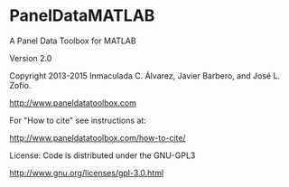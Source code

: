 # PanelDataMATLAB
A Panel Data Toolbox for MATLAB

Version 2.0

Copyright 2013-2015 Inmaculada C. Álvarez, Javier Barbero, and José L. Zofío.

http://www.paneldatatoolbox.com

For "How to cite" see instructions at:

http://www.paneldatatoolbox.com/how-to-cite/

License: Code is distributed under the GNU-GPL3

http://www.gnu.org/licenses/gpl-3.0.html
